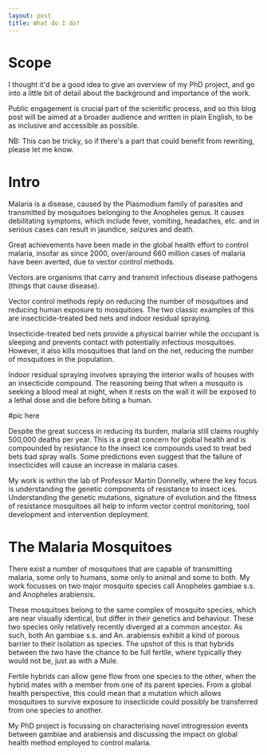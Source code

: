 ```yaml
---
layout: post
title: What do I do?
---
```


# Scope

I thought it'd be a good idea to give an overview of my PhD project, and go into a little bit of detail about the background and importance of the work.

Public engagement is crucial part of the scientific process, and so this blog post will be aimed at a broader audience and written in plain English, to be as inclusive and accessible as possible. 

NB: This can be tricky, so if there's a part that could benefit from rewriting, please let me know.

# Intro

Malaria is a disease, caused by the Plasmodium family of parasites and transmitted by mosquitoes belonging to the Anopheles genus. It causes debilitating symptoms, which include fever, vomiting, headaches, etc. and in serious cases can result in jaundice, seizures and death.

Great achievements have been made in the global health effort to control malaria, insofar as since 2000, over/around 660 million cases of malaria have been averted, due to vector control methods.

Vectors are organisms that carry and transmit infectious disease pathogens (things that cause disease).

Vector control methods reply on reducing the number of mosquitoes and reducing human exposure to mosquitoes. The two classic examples of this are insecticide-treated bed nets and indoor residual spraying.

Insecticide-treated bed nets provide a physical barrier while the occupant is sleeping and prevents contact with potentially infectious mosquitoes. However, it also kills mosquitoes that land on the net, reducing the number of mosquitoes in the population.

Indoor residual spraying involves spraying the interior walls of houses with an insecticide compound. The reasoning being that when a mosquito is seeking a blood meal at night, when it rests on the wall it will be exposed to a lethal dose and die before biting a human.

#pic here

Despite the great success in reducing its burden, malaria still claims roughly 500,000 deaths per year. This is a great concern for global health and is compounded by resistance to the insect ice compounds used to treat bed bets bad spray walls. Some predictions even suggest that the failure of insecticides will cause an increase in malaria cases.

My work is within the lab of Professor Martin Donnelly, where the key focus is understanding the genetic components of resistance to insect ices. Understanding the genetic mutations, signature of evolution and the fitness of resistance mosquitoes all help to inform vector control monitoring, tool development and intervention deployment. 

# The Malaria Mosquitoes

There exist a number of mosquitoes that are capable of transmitting malaria, some only to humans, some only to animal and some to both. My work focusses on two major mosquito species call Anopheles gambiae s.s. and Anopheles arabiensis.

These mosquitoes belong to the same complex of mosquito species, which are near visually identical, but differ in their genetics and behaviour. These two species only relatively recently diverged at a common ancestor. As such, both An gambiae s.s. and An. arabiensis exhibit a kind of porous barrier to their isolation as species. The upshot of this is that hybrids between the two have the chance to be full fertile, where typically they would not be, just as with a Mule. 

Fertile hybrids can allow gene flow from one species to the other, when the hybrid mates with a member from one of its parent species. From a global health perspective, this could mean that a mutation which allows mosquitoes to survive exposure to insecticide could possibly be transferred from one species to another. 

My PhD project is focussing on characterising novel introgression events between gambiae and arabiensis and discussing the impact on global health method employed to control malaria.
